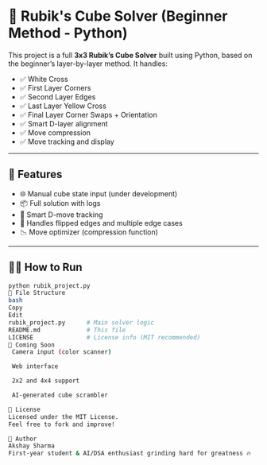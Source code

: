 # 🧠 Rubik's Cube Solver (Beginner Method - Python)

This project is a full **3x3 Rubik’s Cube Solver** built using Python, based on the beginner’s layer-by-layer method. It handles:
- ✅ White Cross
- ✅ First Layer Corners
- ✅ Second Layer Edges
- ✅ Last Layer Yellow Cross
- ✅ Final Layer Corner Swaps + Orientation
- ✅ Smart D-layer alignment
- ✅ Move compression
- ✅ Move tracking and display

---

## 🚀 Features

- 🌐 Manual cube state input (under development)
- 📦 Full solution with logs
- 🧠 Smart D-move tracking
- 🔁 Handles flipped edges and multiple edge cases
- 📉 Move optimizer (compression function)

---

## 🧑‍💻 How to Run

```bash
python rubik_project.py
🧱 File Structure
bash
Copy
Edit
rubik_project.py      # Main solver logic
README.md             # This file
LICENSE               # License info (MIT recommended)
🤖 Coming Soon
 Camera input (color scanner)

 Web interface

 2x2 and 4x4 support

 AI-generated cube scrambler

📜 License
Licensed under the MIT License.
Feel free to fork and improve!

🙌 Author
Akshay Sharma
First-year student & AI/DSA enthusiast grinding hard for greatness 🔥
